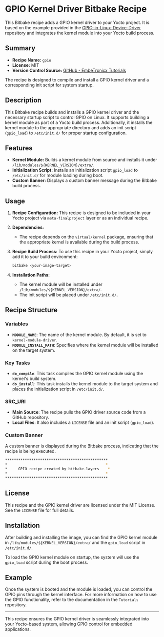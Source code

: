 # GPIO Kernel Driver Bitbake Recipe

This Bitbake recipe adds a GPIO kernel driver to your Yocto project. It is based on the example provided in the [GPIO-in-Linux-Device-Driver](https://github.com/Embetronicx/Tutorials) repository and integrates the kernel module into your Yocto build process.

## Summary

- **Recipe Name:** `gpio`
- **License:** MIT
- **Version Control Source:** [GitHub - EmbeTronicx Tutorials](https://github.com/Embetronicx/Tutorials)

The recipe is designed to compile and install a GPIO kernel driver and a corresponding init script for system startup.

## Description

This Bitbake recipe builds and installs a GPIO kernel driver and the necessary startup script to control GPIO on Linux. It supports building a kernel module as part of a Yocto build process. Additionally, it installs the kernel module to the appropriate directory and adds an init script (`gpio_load`) to `/etc/init.d/` for proper startup configuration.

## Features

- **Kernel Module:** Builds a kernel module from source and installs it under `/lib/modules/${KERNEL_VERSION}/extra/`.
- **Initialization Script:** Installs an initialization script `gpio_load` to `/etc/init.d/` for module loading during boot.
- **Custom Banner:** Displays a custom banner message during the Bitbake build process.

## Usage

1. **Recipe Configuration:**
   This recipe is designed to be included in your Yocto project via `meta-finalproject` layer or as an individual recipe.
   
2. **Dependencies:**
   - The recipe depends on the `virtual/kernel` package, ensuring that the appropriate kernel is available during the build process.
   
3. **Recipe Build Process:**
   To use this recipe in your Yocto project, simply add it to your build environment:

   ```bash
   bitbake <your-image-target>
   ```

4. **Installation Paths:**
   - The kernel module will be installed under `/lib/modules/${KERNEL_VERSION}/extra/`.
   - The init script will be placed under `/etc/init.d/`.

## Recipe Structure

### Variables

- **`MODULE_NAME`**: The name of the kernel module. By default, it is set to `kernel-module-driver`.
- **`MODULE_INSTALL_PATH`**: Specifies where the kernel module will be installed on the target system.
  
### Key Tasks

- **`do_compile`**: This task compiles the GPIO kernel module using the kernel's build system.
- **`do_install`**: This task installs the kernel module to the target system and places the initialization script in `/etc/init.d/`.

### SRC_URI

- **Main Source**: The recipe pulls the GPIO driver source code from a GitHub repository.
- **Local Files**: It also includes a `LICENSE` file and an init script (`gpio_load`).

### Custom Banner

A custom banner is displayed during the Bitbake process, indicating that the recipe is being executed.

```bash
***********************************************
*                                             *
*     GPIO recipe created by bitbake-layers    *
*                                             *
***********************************************
```

## License

This recipe and the GPIO kernel driver are licensed under the MIT License. See the `LICENSE` file for full details.

## Installation

After building and installing the image, you can find the GPIO kernel module in `/lib/modules/${KERNEL_VERSION}/extra/` and the `gpio_load` script in `/etc/init.d/`.

To load the GPIO kernel module on startup, the system will use the `gpio_load` script during the boot process.

## Example

Once the system is booted and the module is loaded, you can control the GPIO pins through the kernel interface. For more information on how to use the GPIO functionality, refer to the documentation in the `Tutorials` repository.

---

This recipe ensures the GPIO kernel driver is seamlessly integrated into your Yocto-based system, allowing GPIO control for embedded applications.